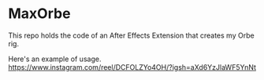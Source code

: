 # MaxOrbe
This repo holds the code of an After Effects Extension that creates my Orbe rig.

Here's an example of usage.
https://www.instagram.com/reel/DCFOLZYo4OH/?igsh=aXd6YzJlaWF5YnNt
